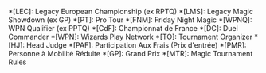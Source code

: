 *[LEC]: Legacy European Championship (ex RPTQ)
*[LMS]: Legacy Magic Showdown (ex GP)
*[PT]: Pro Tour
*[FNM]: Friday Night Magic
*[WPNQ]: WPN Qualifier (ex PPTQ)
*[CdF]: Championnat de France
*[DC]: Duel Commander
*[WPN]: Wizards Play Network
*[TO]: Tournament Organizer
*[HJ]: Head Judge
*[PAF]: Participation Aux Frais (Prix d'entrée)
*[PMR]: Personne à Mobilité Réduite
*[GP]: Grand Prix
*[MTR]: Magic Tournament Rules
